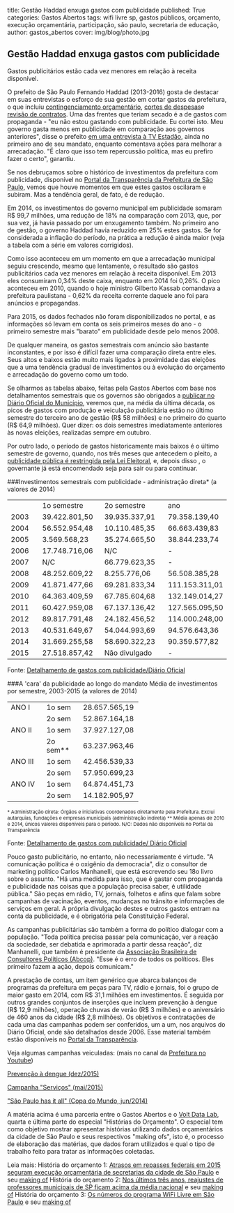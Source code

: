 title: Gestão Haddad enxuga gastos com publicidade
published: True
categories: Gastos Abertos
tags: wifi livre sp, gastos públicos, orçamento, execução orçamentária, participação, são paulo, secretaria de educação, 
author: gastos_abertos
cover: img/blog/photo.jpg

## Gestão Haddad enxuga gastos com publicidade
Gastos publicitários estão cada vez menores em relação à receita disponível.

O prefeito de São Paulo Fernando Haddad (2013-2016) gosta de destacar em suas entrevistas o esforço de sua gestão em cortar gastos da prefeitura, o que incluiu <a href="http://www.valor.com.br/politica/3876262/haddad-contingencia-185-do-orcamento-e-congela-investimentos-em-sp" target="_blank">contingenciamento orçamentário</a>, <a href="http://www1.folha.uol.com.br/cotidiano/2013/02/1236844-haddad-determina-corte-de-despesas-de-ao-menos-20-em-sao-paulo.shtml" target="_blank">cortes de despesas</a>e <a href="http://www.camara.sp.gov.br/blog/prefeitura-economizou-r-500-milhoes-com-revisao-de-contratos/" target="_blank">revisão de contratos</a>. Uma das frentes que teriam secado é a de gastos com propaganda - "eu não estou gastando com publicidade. Eu cortei isto. Meu governo gasta menos em publicidade em comparação aos governos anteriores", disse o prefeito <a href="https://www.youtube.com/watch?v=Tjied1Dp33o&feature=youtu.be&t=965" target="_blank">em uma entrevista à TV Estadão</a>, ainda no primeiro ano de seu mandato, enquanto comentava ações para melhorar a arrecadação. "É claro que isso tem repercussão política, mas eu prefiro fazer o certo", garantiu. 

Se nos debruçamos sobre o histórico de investimentos da prefeitura com publicidade, disponível no <a href="http://transparencia.prefeitura.sp.gov.br/administracao/Paginas/Investimentos-em-Publicidade.aspx" target="_blank">Portal da Transparência da Prefeitura de São Paulo</a>, vemos que houve momentos em que estes gastos oscilaram e subiram. Mas a tendência geral, de fato, é de redução.

Em 2014, os investimentos do governo municipal em publicidade somaram R$ 99,7 milhões, uma redução de 18% na comparação com 2013, que, por sua vez, já havia passado por um enxugamento também. No primeiro ano de gestão, o governo Haddad havia reduzido em 25% estes gastos. Se for considerada a inflação do período, na prática a redução é ainda maior (veja a tabela com a série em valores corrigidos).

Como isso aconteceu em um momento em que a arrecadação municipal seguiu crescendo, mesmo que lentamente, o resultado são gastos publicitários cada vez menores em relação à receita disponível. Em 2013 eles consumiram 0,34% deste caixa, enquanto em 2014 foi 0,26%. O pico aconteceu em 2010, quando o hoje ministro Gilberto Kassab comandava a prefeitura paulistana - 0,62% da receita corrente daquele ano foi para anúncios e propagandas.

<div id='highcharts-omaqer'><script src='//cloud.highcharts.com/inject/omaqer' defer='defer'></script></div>


<div id='highcharts-ihipeg'><script src='//cloud.highcharts.com/inject/ihipeg' defer='defer'></script></div>


Para 2015, os dados fechados não foram disponibilizados no portal, e as informações só levam em conta os seis primeiros meses do ano - o primeiro semestre mais "barato" em publicidade desde pelo menos 2008.

De qualquer maneira, os gastos semestrais com anúncio são bastante inconstantes, e por isso é difícil fazer uma comparação direta entre eles. Seus altos e baixos estão muito mais ligados à proximidade das eleições que a uma tendência gradual de investimentos ou à evolução do orçamento e arrecadação do governo como um todo. 

Se olharmos as tabelas abaixo, feitas pela Gastos Abertos com base nos detalhamentos semestrais que os governos são obrigados a <a href="http://transparencia.prefeitura.sp.gov.br/administracao/Paginas/Investimentos-publicados-DO.aspx" target="_blank">publicar no Diário Oficial do Município</a>, veremos que, na média da última década, os picos de gastos com produção e veiculação publicitária estão no último semestre do terceiro ano de gestão (R$ 58 milhões) e no primeiro do quarto (R$ 64,9 milhões). Quer dizer: os dois semestres imediatamente anteriores às novas eleições, realizadas sempre em outubro. 

Por outro lado, o período de gastos historicamente mais baixos é o último semestre de governo, quando, nos três meses que antecedem o pleito, a <a href="http://eleitoral.mpf.mp.br/servicos" target="_blank">publicidade pública é restringida pela Lei Eleitoral</a>, e, depois disso , o governante já está encomendado seja para sair ou para continuar.



###Investimentos semestrais com publicidade - administração direta*
(a valores de 2014)


<div dir="ltr">
  <table>
    <colgroup>
      <col width="80">
      <col width="148">
      <col width="153">
      <col width="138">
    </colgroup>
    <tr>
      <td></td>
      <td>1o semestre</td>
      <td>2o semestre</td>
      <td>ano</td>
    </tr>
    <tr>
      <td>2003</td>
      <td>39.422.801,50</td>
      <td>39.935.337,91</td>
      <td>79.358.139,40</td>
    </tr>
    <tr>
      <td>2004</td>
      <td>56.552.954,48</td>
      <td>10.110.485,35</td>
      <td>66.663.439,83</td>
    </tr>
    <tr>
      <td>2005</td>
      <td>3.569.568,23</td>
      <td>35.274.665,50</td>
      <td>38.844.233,74</td>
    </tr>
    <tr>
      <td>2006</td>
      <td>17.748.716,06</td>
      <td>N/C</td>
      <td>-</td>
    </tr>
    <tr>
      <td>2007</td>
      <td>N/C</td>
      <td>66.779.623,35</td>
      <td>-</td>
    </tr>
    <tr>
      <td>2008</td>
      <td>48.252.609,22</td>
      <td>8.255.776,06</td>
      <td>56.508.385,28</td>
    </tr>
    <tr>
      <td>2009</td>
      <td>41.871.477,66</td>
      <td>69.281.833,34</td>
      <td>111.153.311,01</td>
    </tr>
    <tr>
      <td>2010</td>
      <td>64.363.409,59</td>
      <td>67.785.604,68</td>
      <td>132.149.014,27</td>
    </tr>
    <tr>
      <td>2011</td>
      <td>60.427.959,08</td>
      <td>67.137.136,42</td>
      <td>127.565.095,50</td>
    </tr>
    <tr>
      <td>2012</td>
      <td>89.817.791,48</td>
      <td>24.182.456,52</td>
      <td>114.000.248,00</td>
    </tr>
    <tr>
      <td>2013</td>
      <td>40.531.649,67</td>
      <td>54.044.993,69</td>
      <td>94.576.643,36</td>
    </tr>
    <tr>
      <td>2014</td>
      <td>31.669.255,58</td>
      <td>58.690.322,23</td>
      <td>90.359.577,82</td>
    </tr>
    <tr>
      <td>2015</td>
      <td>27.518.857,42</td>
      <td>Não divulgado</td>
      <td>-</td>
    </tr>
  </table>
</div>

Fonte:
<a href="http://transparencia.prefeitura.sp.gov.br/administracao/Paginas/Investimentos-publicados-DO.aspx" target="_blank">Detalhamento de gastos com publicidade/Diário Oficial</a>


###A 'cara' da publicidade ao longo do mandato
Média de investimentos por semestre, 2003-2015 
(a valores de 2014) 
 
<div dir="ltr">
  <table>
    <colgroup>
      <col width="82">
      <col width="84">
      <col width="135">
    </colgroup>
    <tr>
      <td>ANO I</td>
      <td>1o sem</td>
      <td>28.657.565,19</td>
    </tr>
    <tr>
      <td></td>
      <td>2o sem</td>
      <td>52.867.164,18</td>
    </tr>
    <tr>
      <td>ANO II</td>
      <td>1o sem</td>
      <td>37.927.127,08</td>
    </tr>
    <tr>
      <td></td>
      <td>2o sem**</td>
      <td>63.237.963,46</td>
    </tr>
    <tr>
      <td>ANO III</td>
      <td>1o sem</td>
      <td>42.456.539,33</td>
    </tr>
    <tr>
      <td></td>
      <td>2o sem</td>
      <td>57.950.699,23</td>
    </tr>
    <tr>
      <td>ANO IV</td>
      <td>1o sem</td>
      <td>64.874.451,73</td>
    </tr>
    <tr>
      <td></td>
      <td>2o sem</td>
      <td>14.182.905,97</td>
    </tr>
  </table>
</div>

<span style="font-size:11px">* Administração direta: Órgãos e iniciativas coordenados diretamente pela Prefeitura. Exclui autarquias, fundações e empresas municipais (administração indireta)
** Média apenas de 2010 e 2014, únicos valores disponíveis para o período.
N/C: Dados não disponíveis no Portal da Transparência

Fonte:
<a href="http://transparencia.prefeitura.sp.gov.br/administracao/Paginas/Investimentos-publicados-DO.aspx" target="_blank">Detalhamento de gastos com publicidade/ Diário Oficial</a></span>


Pouco gasto publicitário, no entanto, não necessariamente é virtude. "A comunicação política é o oxigênio da democracia", diz o consultor de marketing político Carlos Manhanelli, que está escrevendo seu 18o livro sobre o assunto. "Há uma medida para isso, que é gastar com propaganda e publicidade nas coisas que a população precisa saber, é utilidade pública." São peças em rádio, TV, jornais, folhetos e afins que falam sobre campanhas de vacinação, eventos, mudanças no trânsito e informações de serviços em geral. A própria divulgação destes e outros gastos entram na conta da publicidade, e é obrigatória pela Constituição Federal.

As campanhas publicitárias são também a forma do político dialogar com a população. "Toda política precisa passar pela comunicação, ver a reação da sociedade, ser debatida e aprimorada a partir dessa reação", diz Manhanelli, que também é presidente da <a href="http://www.abcop.com.br/a/index.asp" target="_blank">Associação Brasileira de Consultores Políticos (Abcop)</a>. "Esse é o erro de todos os políticos. Eles primeiro fazem a ação, depois comunicam." 

A prestação de contas, um item genérico que abarca balanços de programas da prefeitura em peças para TV, rádio e jornais, foi o grupo de maior gasto em 2014, com R$ 31,1 milhões em investimentos. É seguida por outros grandes conjuntos de inserções que incluem prevenção à dengue (R$ 12,9 milhões), operação chuvas de verão (R$ 3 milhões) e o aniversário de 460 anos da cidade (R$ 2,8 milhões). Os objetivos e contratações de cada uma das campanhas podem ser conferidos, um a um, nos arquivos do Diário Oficial, onde são detalhados desde 2006. Esse material também estão disponíveis no <a href="http://transparencia.prefeitura.sp.gov.br/administracao/Paginas/Investimentos-publicados-DO.aspx" target="_blank">Portal da Transparência</a>. 



Veja algumas campanhas veiculadas: 
(mais no canal da <a href="https://www.youtube.com/user/prefeiturasaopaulo" target="_blank">Prefeitura no Youtube</a>)

<a href="https://youtu.be/3w1MSqvFKSE?list=PLwqBh5JEu72yc56GfnhJ7Xw4ftyFcGHe4" target="_blank">Prevenção à dengue (dez/2015)</a>

<a href="https://youtu.be/uTDZbUQXJwc?list=PLwqBh5JEu72yc56GfnhJ7Xw4ftyFcGHe4" target="_blank">Campanha "Serviços" (mai/2015)</a>

<a href="https://www.youtube.com/watch?v=gkHBTco24rE&list=PLwqBh5JEu72wKR2K2KSX2sOJ0RlwqK-ht&index=1" target="_blank">"São Paulo has it all" (Copa do Mundo, jun/2014)</a>


A matéria acima é uma parceria entre o Gastos Abertos e o <a href="http://www.voltdata.info/" target="_blank">Volt Data Lab</a>, quarta e última parte do especial "Histórias do Orçamento". O especial tem como objetivo mostrar apresentar histórias utilizando dados orçamentários da cidade de São Paulo e seus respectivos "making ofs", isto é, o processo de elaboração das matérias, que dados foram utilizados e qual o tipo de trabalho feito para tratar as informações coletadas. 

Leia mais:
História do orçamento 1: <a href="http://gastosabertos.org/historia/2016/3/9/atrasos_em_repasses_seguram_execucao_orcamentaria_de_secretarias_paulistas/" target="_blank">Atrasos em repasses federais em 2015 seguram execução orçamentária de secretarias da cidade de São Paulo</a> e seu <a href="http://gastosabertos.org/historia/2016/3/15/making-of-atrasos_em_repasses_seguram_execucao_orcamentaria_de_secretarias_paulistas/" target="_blank">making of</a>
História do orçamento 2: <a href="http://gastosabertos.org/historia/2016/3/22/reajustes_de_professores_municipais_de_sp_ficam_acima_da_media_nacional">Nos últimos três anos, reajustes de professores municipais de SP ficam acima da média nacional</a> e seu <a href="http://gastosabertos.org/historia/2016/3/23/making_of_reajustes_de_professores_municipais_de_sp_ficam_acima_da_media_nacional" target="_blank">making of</a>
História do orçamento 3: <a href="http://gastosabertos.org/historia/2016/4/05/os_numeros_do_programa_wifi_livre_em_sp">Os números do programa WiFi Livre em São Paulo</a> e seu <a href="http://gastosabertos.org/historia/2016/4/06/making_of_os_numeros_do_programa_wifi_livre_em_sp" target="_blank">making of</a>
